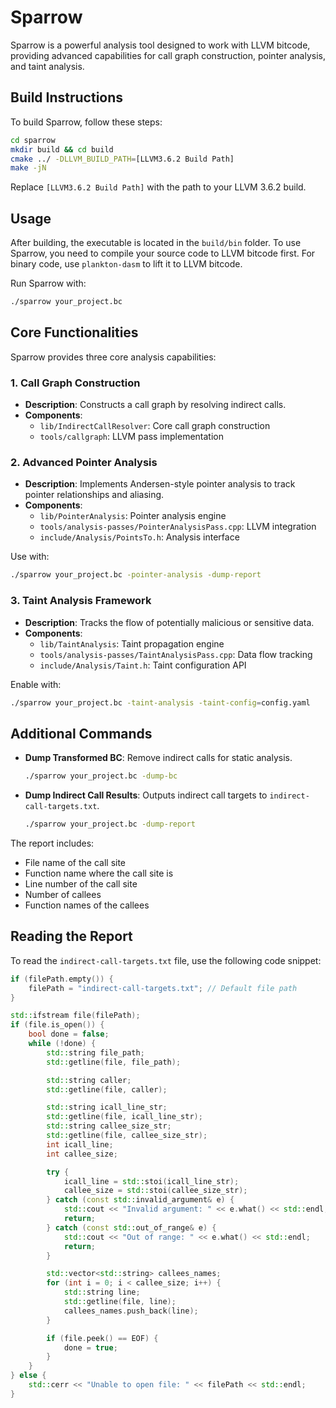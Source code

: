 # Sparrow

Sparrow is a powerful analysis tool designed to work with LLVM bitcode, providing advanced capabilities for call graph construction, pointer analysis, and taint analysis.

## Build Instructions

To build Sparrow, follow these steps:

```bash
cd sparrow
mkdir build && cd build
cmake ../ -DLLVM_BUILD_PATH=[LLVM3.6.2 Build Path]
make -jN
```

Replace `[LLVM3.6.2 Build Path]` with the path to your LLVM 3.6.2 build.

## Usage

After building, the executable is located in the `build/bin` folder. To use Sparrow, you need to compile your source code to LLVM bitcode first. For binary code, use `plankton-dasm` to lift it to LLVM bitcode.

Run Sparrow with:

```bash
./sparrow your_project.bc
```

## Core Functionalities

Sparrow provides three core analysis capabilities:

### 1. Call Graph Construction
- **Description**: Constructs a call graph by resolving indirect calls.
- **Components**:
  - `lib/IndirectCallResolver`: Core call graph construction
  - `tools/callgraph`: LLVM pass implementation

### 2. Advanced Pointer Analysis
- **Description**: Implements Andersen-style pointer analysis to track pointer relationships and aliasing.
- **Components**:
  - `lib/PointerAnalysis`: Pointer analysis engine
  - `tools/analysis-passes/PointerAnalysisPass.cpp`: LLVM integration
  - `include/Analysis/PointsTo.h`: Analysis interface

Use with:

```bash
./sparrow your_project.bc -pointer-analysis -dump-report
```

### 3. Taint Analysis Framework
- **Description**: Tracks the flow of potentially malicious or sensitive data.
- **Components**:
  - `lib/TaintAnalysis`: Taint propagation engine
  - `tools/analysis-passes/TaintAnalysisPass.cpp`: Data flow tracking
  - `include/Analysis/Taint.h`: Taint configuration API

Enable with:

```bash
./sparrow your_project.bc -taint-analysis -taint-config=config.yaml
```

## Additional Commands

- **Dump Transformed BC**: Remove indirect calls for static analysis.
  ```bash
  ./sparrow your_project.bc -dump-bc
  ```

- **Dump Indirect Call Results**: Outputs indirect call targets to `indirect-call-targets.txt`.
  ```bash
  ./sparrow your_project.bc -dump-report
  ```

The report includes:
- File name of the call site
- Function name where the call site is
- Line number of the call site
- Number of callees
- Function names of the callees

## Reading the Report

To read the `indirect-call-targets.txt` file, use the following code snippet:

```cpp
if (filePath.empty()) {
    filePath = "indirect-call-targets.txt"; // Default file path
}

std::ifstream file(filePath);
if (file.is_open()) {
    bool done = false;
    while (!done) {
        std::string file_path;
        std::getline(file, file_path);

        std::string caller;
        std::getline(file, caller);

        std::string icall_line_str;
        std::getline(file, icall_line_str);
        std::string callee_size_str;
        std::getline(file, callee_size_str);
        int icall_line;
        int callee_size;

        try {
            icall_line = std::stoi(icall_line_str);
            callee_size = std::stoi(callee_size_str);
        } catch (const std::invalid_argument& e) {
            std::cout << "Invalid argument: " << e.what() << std::endl;
            return;
        } catch (const std::out_of_range& e) {
            std::cout << "Out of range: " << e.what() << std::endl;
            return;
        }

        std::vector<std::string> callees_names;
        for (int i = 0; i < callee_size; i++) {
            std::string line;
            std::getline(file, line);
            callees_names.push_back(line);
        }

        if (file.peek() == EOF) {
            done = true;
        }
    }
} else {
    std::cerr << "Unable to open file: " << filePath << std::endl;
}
```
